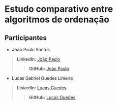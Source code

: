 # Estudo comparativo entre algoritmos de ordenação

<h2>Participantes</h2>

* João Paulo Santos 
>**Linkedln:** [João Paulo]([https://www.linkedin.com/in/jo%C3%A3opaulosantos/)
>>**GitHub:** [João Paulo](https://github.com/joaopaulooss)

* Lucas Gabriel Guedes Limeira
>**Linkedln:** [Lucas Guedes](https://www.linkedin.com/in/lucas-gabriel-guedes/)
>>**GitHub:** [Lucas Guedes](https://github.com/LucasGuedes-s)

